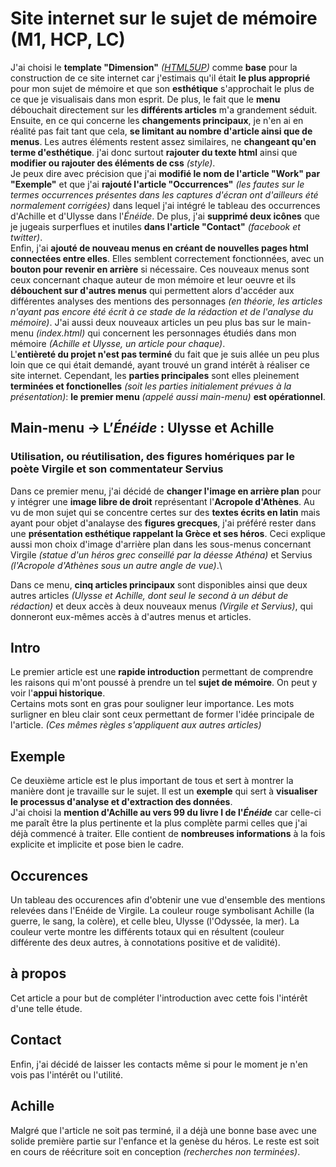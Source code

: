 # Site internet sur le sujet de mémoire (M1, HCP, LC)

J'ai choisi le **template "Dimension"** _([HTML5UP](https://html5up.net/dimension))_ comme **base** pour la construction de ce site internet car j'estimais qu'il était **le plus approprié** pour mon sujet de mémoire et que son **esthétique** s'approchait le plus de ce que je visualisais dans mon esprit. De plus, le fait que le **menu** débouchait directement sur les **différents articles** m'a grandement séduit.\
Ensuite, en ce qui concerne les **changements principaux**, je n'en ai en réalité pas fait tant que cela, **se limitant au nombre d'article ainsi que de menus**. Les autres éléments restent assez similaires, ne **changeant qu'en terme d'esthétique**. j'ai donc surtout **rajouter du texte html** ainsi que **modifier ou rajouter des éléments de css** _(style)_.\
Je peux dire avec précision que j'ai **modifié le nom de l'article "Work" par "Exemple"** et que j'ai **rajouté l'article "Occurrences"** _(les fautes sur le termes occurrences présentes dans les captures d'écran ont d'ailleurs été normalement corrigées)_ dans lequel j'ai intégré le tableau des occurrences d'Achille et d'Ulysse dans l'_Énéide_. De plus, j'ai **supprimé deux icônes** que je jugeais surperflues et inutiles **dans l'article "Contact"** _(facebook et twitter)_.\
Enfin, j'ai **ajouté de nouveau menus en créant de nouvelles pages html connectées entre elles**. Elles semblent correctement fonctionnées, avec un **bouton pour revenir en arrière** si nécessaire. Ces nouveaux menus sont ceux concernant chaque auteur de mon mémoire et leur oeuvre et ils **débouchent sur d'autres menus** qui permettent alors d'accéder aux différentes analyses des mentions des personnages _(en théorie, les articles n'ayant pas encore été écrit à ce stade de la rédaction et de l'analyse du mémoire)_. J'ai aussi deux nouveaux articles un peu plus bas sur le main-menu _(index.html)_ qui concernent les personnages étudiés dans mon mémoire _(Achille et Ulysse, un article pour chaque)_.\
L'**entièreté du projet n'est pas terminé** du fait que je suis allée un peu plus loin que ce qui était demandé, ayant trouvé un grand intérêt à réaliser ce site internet. Cependant, les **parties principales** sont elles pleinement **terminées et fonctionelles** _(soit les parties initialement prévues à la présentation)_: **le premier menu** _(appelé aussi main-menu)_ **est opérationnel**.

## Main-menu -> L’_Énéide_ : Ulysse et Achille
### Utilisation, ou réutilisation, des figures homériques par le poète Virgile et son commentateur Servius

Dans ce premier menu, j'ai décidé de **changer l'image en arrière plan** pour y intégrer une **image libre de droit** représentant l'**Acropole d'Athènes**. Au vu de mon sujet qui se concentre certes sur des **textes écrits en latin** mais ayant pour objet d'analayse des **figures grecques**, j'ai préféré rester dans une **présentation esthétique rappelant la Grèce et ses héros**. Ceci explique aussi mon choix d'image d'arrière plan dans les sous-menus concernant Virgile _(statue d'un héros grec conseillé par la déesse Athéna)_ et Servius _(l'Acropole d'Athènes sous un autre angle de vue)_.\

Dans ce menu, **cinq articles principaux** sont disponibles ainsi que deux autres articles _(Ulysse et Achille, dont seul le second à un début de rédaction)_ et deux accès à deux nouveaux menus _(Virgile et Servius)_, qui donneront eux-mêmes accès à d'autres menus et articles.

## Intro
Le premier article est une **rapide introduction** permettant de comprendre les raisons qui m'ont poussé à prendre un tel **sujet de mémoire**. On peut y voir l'**appui historique**.\
Certains mots sont en gras pour souligner leur importance. Les mots surligner en bleu clair sont ceux permettant de former l'idée principale de l'article. _(Ces mêmes règles s'appliquent aux autres articles)_

## Exemple
Ce deuxième article est le plus important de tous et sert à montrer la manière dont je travaille sur le sujet. Il est un **exemple** qui sert à **visualiser le processus d'analyse et d'extraction des données**.\
J'ai choisi la **mention d'Achille au vers 99 du livre I de l'_Énéide_** car celle-ci me paraît être la plus pertinente et la plus complète parmi celles que j'ai déjà commencé à traiter. Elle contient de **nombreuses informations** à la fois explicite et implicite et pose bien le cadre.

## Occurences
Un tableau des occurences afin d'obtenir une vue d'ensemble des mentions relevées dans l'Enéide de Virgile. La couleur rouge symbolisant Achille (la guerre, le sang, la colère), et celle bleu, Ulysse (l'Odyssée, la mer). La couleur verte montre les différents totaux qui en résultent (couleur différente des deux autres, à connotations positive et de validité).

## à propos
Cet article a pour but de compléter l'introduction avec cette fois l'intérêt d'une telle étude.

## Contact
Enfin, j'ai décidé de laisser les contacts même si pour le moment je n'en vois pas l'intérêt ou l'utilité.

## Achille
Malgré que l'article ne soit pas terminé, il a déjà une bonne base avec une solide première partie sur l'enfance et la genèse du héros. Le reste est soit en cours de réécriture soit en conception _(recherches non terminées)_.
